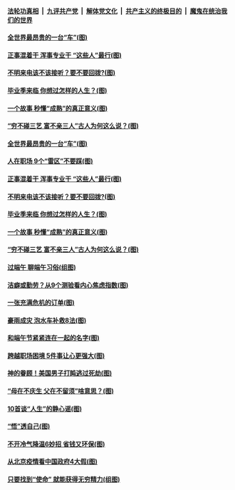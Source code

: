 ####  [法轮功真相](../../../../basic/blob/master/README.md?t=06270502) &nbsp;|&nbsp; [九评共产党](../../../../9ping.md/blob/master/README.md?t=06270502) &nbsp;|&nbsp; [解体党文化](../../../../jtdwh.md/blob/master/README.md?t=06270502)  &nbsp;|&nbsp; [共产主义的终极目的](../../../../gczydzjmd.md/blob/master/README.md?t=06270502) &nbsp;|&nbsp; [魔鬼在统治我们的世界](../../../../mgztzwmdsj.md/blob/master/README.md?t=06270502) 

#### [全世界最昂贵的一台“车”(图)](../pages/p8/937477.md?t=06270502) 

#### [正事混着干 浑事专业干 “这些人”最行(图)](../pages/p8/937732.md?t=06270502) 

#### [不明来电该不该接听？要不要回拨?(图)](../pages/p8/936929.md?t=06270502) 

#### [毕业季来临 你想过怎样的人生？(图)](../pages/p8/937661.md?t=06270502) 

#### [一个故事 秒懂“成熟”的真正意义(图)](../pages/p8/936405.md?t=06270502) 

#### [“穷不碰三艺 富不亲三人”古人为何这么说？(图)](../pages/p8/937602.md?t=06270502) 

#### [全世界最昂贵的一台“车”(图)](../pages/p8/937477.md?t=06270502) 

#### [人在职场 9个“雷区”不要踩(图)](../pages/p8/937766.md?t=06270502) 

#### [正事混着干 浑事专业干 “这些人”最行(图)](../pages/p8/937732.md?t=06270502) 

#### [不明来电该不该接听？要不要回拨?(图)](../pages/p8/936929.md?t=06270502) 

#### [毕业季来临 你想过怎样的人生？(图)](../pages/p8/937661.md?t=06270502) 

#### [一个故事 秒懂“成熟”的真正意义(图)](../pages/p8/936405.md?t=06270502) 

#### [“穷不碰三艺 富不亲三人”古人为何这么说？(图)](../pages/p8/937602.md?t=06270502) 

#### [过端午 聊端午习俗(组图)](../pages/p8/937246.md?t=06270502) 

#### [洁癖或勤劳？从9个测验看内心焦虑指数(图)](../pages/p8/937558.md?t=06270502) 

#### [一张充满危机的订单(图)](../pages/p8/936981.md?t=06270502) 

#### [豪雨成灾 泡水车补救8法(图)](../pages/p8/937526.md?t=06270502) 

#### [和端午节紧紧连在一起的名字(图)](../pages/p8/937448.md?t=06270502) 

#### [跨越职场困境 5件事让心更强大(图)](../pages/p8/937375.md?t=06270502) 

#### [神的眷顾！美国男子打盹逃过死劫(图)](../pages/p8/936985.md?t=06270502) 

#### [“母在不庆生 父在不留须”啥意思？(图)](../pages/p8/937234.md?t=06270502) 

#### [10首谈“人生”的静心谣(图)](../pages/p8/936965.md?t=06270502) 

#### [“悟”透自己(图)](../pages/p8/936972.md?t=06270502) 

#### [不开冷气降温6妙招 省钱又环保(图)](../pages/p8/937329.md?t=06270502) 

#### [从北京疫情看中国政府4大假(图)](../pages/p8/937196.md?t=06270502) 

#### [只要找到“使命” 就能获得无穷精力(组图)](../pages/p8/937159.md?t=06270502) 

